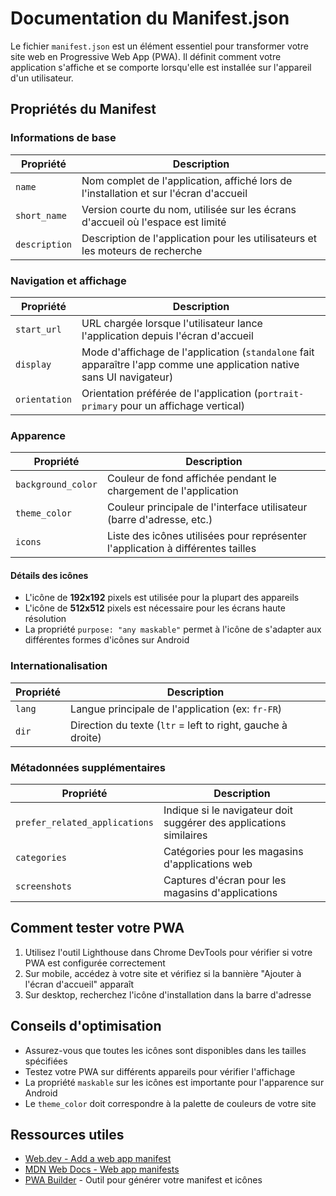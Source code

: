 # Documentation du Manifest.json

Le fichier `manifest.json` est un élément essentiel pour transformer votre site web en Progressive Web App (PWA). Il définit comment votre application s'affiche et se comporte lorsqu'elle est installée sur l'appareil d'un utilisateur.

## Propriétés du Manifest

### Informations de base

| Propriété     | Description                                                                           |
| ------------- | ------------------------------------------------------------------------------------- |
| `name`        | Nom complet de l'application, affiché lors de l'installation et sur l'écran d'accueil |
| `short_name`  | Version courte du nom, utilisée sur les écrans d'accueil où l'espace est limité       |
| `description` | Description de l'application pour les utilisateurs et les moteurs de recherche        |

### Navigation et affichage

| Propriété     | Description                                                                                                            |
| ------------- | ---------------------------------------------------------------------------------------------------------------------- |
| `start_url`   | URL chargée lorsque l'utilisateur lance l'application depuis l'écran d'accueil                                         |
| `display`     | Mode d'affichage de l'application (`standalone` fait apparaître l'app comme une application native sans UI navigateur) |
| `orientation` | Orientation préférée de l'application (`portrait-primary` pour un affichage vertical)                                  |

### Apparence

| Propriété          | Description                                                                     |
| ------------------ | ------------------------------------------------------------------------------- |
| `background_color` | Couleur de fond affichée pendant le chargement de l'application                 |
| `theme_color`      | Couleur principale de l'interface utilisateur (barre d'adresse, etc.)           |
| `icons`            | Liste des icônes utilisées pour représenter l'application à différentes tailles |

#### Détails des icônes

- L'icône de **192x192** pixels est utilisée pour la plupart des appareils
- L'icône de **512x512** pixels est nécessaire pour les écrans haute résolution
- La propriété `purpose: "any maskable"` permet à l'icône de s'adapter aux différentes formes d'icônes sur Android

### Internationalisation

| Propriété | Description                                                 |
| --------- | ----------------------------------------------------------- |
| `lang`    | Langue principale de l'application (ex: `fr-FR`)            |
| `dir`     | Direction du texte (`ltr` = left to right, gauche à droite) |

### Métadonnées supplémentaires

| Propriété                     | Description                                                        |
| ----------------------------- | ------------------------------------------------------------------ |
| `prefer_related_applications` | Indique si le navigateur doit suggérer des applications similaires |
| `categories`                  | Catégories pour les magasins d'applications web                    |
| `screenshots`                 | Captures d'écran pour les magasins d'applications                  |

## Comment tester votre PWA

1. Utilisez l'outil Lighthouse dans Chrome DevTools pour vérifier si votre PWA est configurée correctement
2. Sur mobile, accédez à votre site et vérifiez si la bannière "Ajouter à l'écran d'accueil" apparaît
3. Sur desktop, recherchez l'icône d'installation dans la barre d'adresse

## Conseils d'optimisation

- Assurez-vous que toutes les icônes sont disponibles dans les tailles spécifiées
- Testez votre PWA sur différents appareils pour vérifier l'affichage
- La propriété `maskable` sur les icônes est importante pour l'apparence sur Android
- Le `theme_color` doit correspondre à la palette de couleurs de votre site

## Ressources utiles

- [Web.dev - Add a web app manifest](https://web.dev/add-manifest/)
- [MDN Web Docs - Web app manifests](https://developer.mozilla.org/en-US/docs/Web/Manifest)
- [PWA Builder](https://www.pwabuilder.com/) - Outil pour générer votre manifest et icônes
